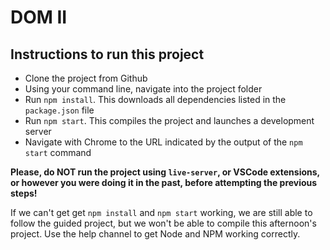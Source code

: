 # DOM II

## Instructions to run this project

- Clone the project from Github
- Using your command line, navigate into the project folder
- Run `npm install`. This downloads all dependencies listed in the `package.json` file
- Run `npm start`. This compiles the project and launches a development server
- Navigate with Chrome to the URL indicated by the output of the `npm start` command

**Please, do NOT run the project using `live-server`, or VSCode extensions, or however you were doing it in the past, before attempting the previous steps!**

If we can't get get `npm install` and `npm start` working, we are still able to follow the guided project, but we won't be able to compile this afternoon's project. Use the help channel to get Node and NPM working correctly.





